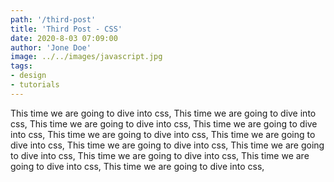 ```yaml
---
path: '/third-post'
title: 'Third Post - CSS'
date: 2020-8-03 07:09:00
author: 'Jone Doe'
image: ../../images/javascript.jpg
tags: 
- design
- tutorials
---
```


This time we are going to dive into css, This time we are going to dive into css, This time we are going to dive into css, This time we are going to dive into css, This time we are going to dive into css, This time we are going to dive into css, This time we are going to dive into css, This time we are going to dive into css, This time we are going to dive into css, This time we are going to dive into css, This time we are going to dive into css, 